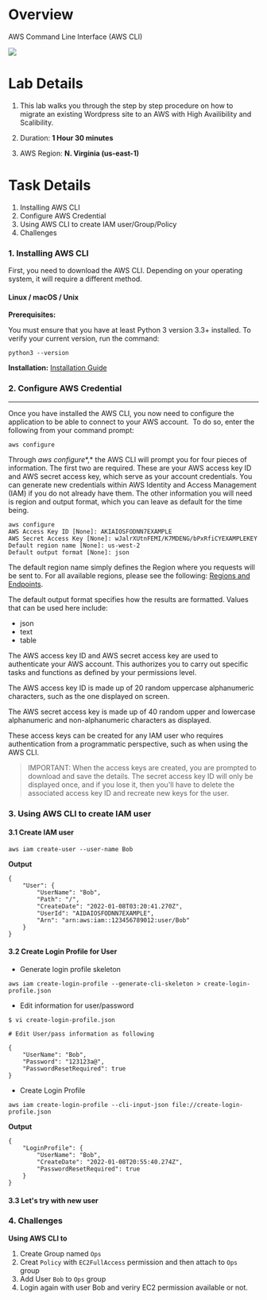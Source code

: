 # Overview

AWS Command Line Interface (AWS CLI)

![](https://github.com/hoabka/saa-c02-labs/blob/master/iam/images/aws-cli/overview.png)

# Lab Details
 
1. This lab walks you through the step by step procedure on how to migrate an existing Wordpress site to an AWS with High Availibility and Scalibility.

2. Duration: **1 Hour 30 minutes**

3. AWS Region: **N. Virginia (us-east-1)**

# Task Details
1. Installing AWS CLI
2. Configure AWS Credential
3. Using AWS CLI to create IAM user/Group/Policy
4. Challenges

### 1. Installing AWS CLI

First, you need to download the AWS CLI. Depending on your operating system, it will require a different method.

#### Linux / macOS / Unix

**Prerequisites:**

You must ensure that you have at least Python 3 version 3.3+ installed. To verify your current version, run the command:

`python3 --version`

**Installation:**
[Installation Guide](https://docs.aws.amazon.com/cli/latest/userguide/getting-started-install.html)

### 2. Configure AWS Credential
-----------------------------------

Once you have installed the AWS CLI, you now need to configure the application to be able to connect to your AWS account.  To do so, enter the following from your command prompt:

`aws configure`

Through *aws configure**,* the AWS CLI will prompt you for four pieces of information. The first two are required. These are your AWS access key ID and AWS secret access key, which serve as your account credentials. You can generate new credentials within AWS Identity and Access Management (IAM) if you do not already have them. The other information you will need is region and output format, which you can leave as default for the time being.

```console
aws configure
AWS Access Key ID [None]: AKIAIOSFODNN7EXAMPLE
AWS Secret Access Key [None]: wJalrXUtnFEMI/K7MDENG/bPxRfiCYEXAMPLEKEY
Default region name [None]: us-west-2
Default output format [None]: json
```

The default region name simply defines the Region where you requests will be sent to. For all available regions, please see the following: [Regions and Endpoints](https://docs.aws.amazon.com/general/latest/gr/rande.html). 

The default output format specifies how the results are formatted. Values that can be used here include: 

-   json 
-   text
-   table

The AWS access key ID and AWS secret access key are used to authenticate your AWS account. This authorizes you to carry out specific tasks and functions as defined by your permissions level.  

The AWS access key ID is made up of 20 random uppercase alphanumeric characters, such as the one displayed on screen.

The AWS secret access key is made up of 40 random upper and lowercase alphanumeric and non-alphanumeric characters as displayed.

These access keys can be created for any IAM user who requires authentication from a programmatic perspective, such as when using the AWS CLI.


> IMPORTANT: When the access keys are created, you are prompted to download and save the details. The secret access key ID will only be displayed once, and if you lose it, then you'll have to delete the associated access key ID and recreate new keys for the user.

### 3. Using AWS CLI to create IAM user

#### 3.1 Create IAM user

`aws iam create-user --user-name Bob`

**Output**
```console
{
    "User": {
        "UserName": "Bob",
        "Path": "/",
        "CreateDate": "2022-01-08T03:20:41.270Z",
        "UserId": "AIDAIOSFODNN7EXAMPLE",
        "Arn": "arn:aws:iam::123456789012:user/Bob"
    }
}
```

#### 3.2 Create Login Profile for User

- Generate  login profile skeleton

`aws iam create-login-profile --generate-cli-skeleton > create-login-profile.json`

- Edit information for user/password

```console
$ vi create-login-profile.json

# Edit User/pass information as following

{
    "UserName": "Bob",
    "Password": "123123a@",
    "PasswordResetRequired": true
}
```

- Create Login Profile

`aws iam create-login-profile --cli-input-json file://create-login-profile.json`

**Output**
```console
{
    "LoginProfile": {
        "UserName": "Bob",
        "CreateDate": "2022-01-08T20:55:40.274Z",
        "PasswordResetRequired": true
    }
}
```

#### 3.3 Let's try with new user

### 4. Challenges
**Using AWS CLI to**
1. Create Group named `Ops`
2. Creat `Policy` with `EC2FullAccess` permission and then attach to `Ops` group
3. Add User `Bob` to `Ops` group
4. Login again with user Bob and veriry EC2 permission available or not.

